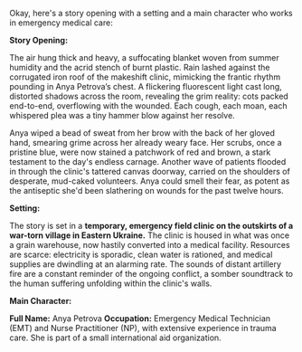 Okay, here's a story opening with a setting and a main character who works in emergency medical care:

**Story Opening:**

The air hung thick and heavy, a suffocating blanket woven from summer humidity and the acrid stench of burnt plastic.  Rain lashed against the corrugated iron roof of the makeshift clinic, mimicking the frantic rhythm pounding in Anya Petrova’s chest. A flickering fluorescent light cast long, distorted shadows across the room, revealing the grim reality: cots packed end-to-end, overflowing with the wounded.  Each cough, each moan, each whispered plea was a tiny hammer blow against her resolve.

Anya wiped a bead of sweat from her brow with the back of her gloved hand, smearing grime across her already weary face. Her scrubs, once a pristine blue, were now stained a patchwork of red and brown, a stark testament to the day's endless carnage. Another wave of patients flooded in through the clinic's tattered canvas doorway, carried on the shoulders of desperate, mud-caked volunteers. Anya could smell their fear, as potent as the antiseptic she'd been slathering on wounds for the past twelve hours.

**Setting:**

The story is set in a **temporary, emergency field clinic on the outskirts of a war-torn village in Eastern Ukraine.** The clinic is housed in what was once a grain warehouse, now hastily converted into a medical facility. Resources are scarce: electricity is sporadic, clean water is rationed, and medical supplies are dwindling at an alarming rate. The sounds of distant artillery fire are a constant reminder of the ongoing conflict, a somber soundtrack to the human suffering unfolding within the clinic's walls.

**Main Character:**

**Full Name:** Anya Petrova
**Occupation:** Emergency Medical Technician (EMT) and Nurse Practitioner (NP), with extensive experience in trauma care. She is part of a small international aid organization.
